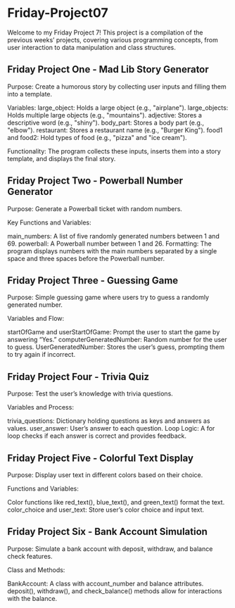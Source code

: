 # Friday-Project07
Welcome to my Friday Project 7! This project is a compilation of the previous weeks’ projects, covering various programming concepts, from user interaction to data manipulation and class structures.

Friday Project One - Mad Lib Story Generator
---------------------------------------------------------------------------------------------------
Purpose: Create a humorous story by collecting user inputs and filling them into a template.

Variables:
large_object: Holds a large object (e.g., "airplane").
large_objects: Holds multiple large objects (e.g., "mountains").
adjective: Stores a descriptive word (e.g., "shiny").
body_part: Stores a body part (e.g., "elbow").
restaurant: Stores a restaurant name (e.g., "Burger King").
food1 and food2: Hold types of food (e.g., "pizza" and "ice cream").

Functionality: The program collects these inputs, inserts them into a story template, and displays the final story.

Friday Project Two - Powerball Number Generator
---------------------------------------------------------------------------------------------------
Purpose: Generate a Powerball ticket with random numbers.

Key Functions and Variables:

main_numbers: A list of five randomly generated numbers between 1 and 69.
powerball: A Powerball number between 1 and 26.
Formatting: The program displays numbers with the main numbers separated by a single space and three spaces before the Powerball number.

Friday Project Three - Guessing Game
---------------------------------------------------------------------------------------------------
Purpose: Simple guessing game where users try to guess a randomly generated number.

Variables and Flow:

startOfGame and userStartOfGame: Prompt the user to start the game by answering “Yes.”
computerGeneratedNumber: Random number for the user to guess.
UserGeneratedNumber: Stores the user’s guess, prompting them to try again if incorrect.

Friday Project Four - Trivia Quiz
---------------------------------------------------------------------------------------------------
Purpose: Test the user’s knowledge with trivia questions.

Variables and Process:

trivia_questions: Dictionary holding questions as keys and answers as values.
user_answer: User’s answer to each question.
Loop Logic: A for loop checks if each answer is correct and provides feedback.

Friday Project Five - Colorful Text Display
---------------------------------------------------------------------------------------------------
Purpose: Display user text in different colors based on their choice.

Functions and Variables:

Color functions like red_text(), blue_text(), and green_text() format the text.
color_choice and user_text: Store user’s color choice and input text.

Friday Project Six -  Bank Account Simulation
---------------------------------------------------------------------------------------------------
Purpose: Simulate a bank account with deposit, withdraw, and balance check features.

Class and Methods:

BankAccount: A class with account_number and balance attributes.
deposit(), withdraw(), and check_balance() methods allow for interactions with the balance.
